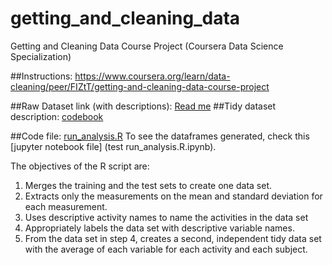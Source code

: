 # getting_and_cleaning_data
Getting and Cleaning Data Course Project (Coursera Data Science Specialization)

##Instructions:
https://www.coursera.org/learn/data-cleaning/peer/FIZtT/getting-and-cleaning-data-course-project

##Raw Dataset link (with descriptions): [Read me](UCI%20HAR%20Dataset/)
##Tidy dataset description: [codebook](codebook.txt)

##Code file: [run_analysis.R](run_analysis.R)
To see the dataframes generated, check this [jupyter notebook file]  (test run_analysis.R.ipynb).  
  
The objectives of the R script are:    
1. Merges the training and the test sets to create one data set.  
2. Extracts only the measurements on the mean and standard deviation for each measurement.  
3. Uses descriptive activity names to name the activities in the data set  
4. Appropriately labels the data set with descriptive variable names.  
5. From the data set in step 4, creates a second, independent tidy data set with the average of each variable for each activity and each subject.  
